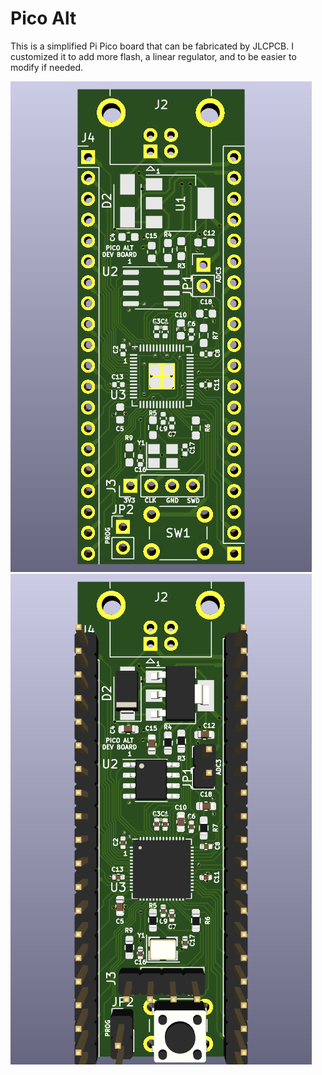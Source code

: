 # Pico Alt

This is a simplified Pi Pico board that can be fabricated by JLCPCB.  I customized it to add more flash, a linear regulator, and to be easier to modify if needed.

![Picture](PicoAlt.png)
![Picture](PicoAltComponents.png)

